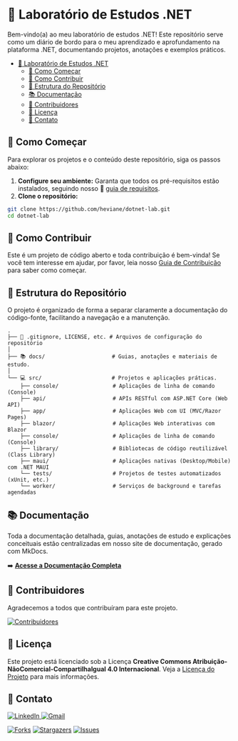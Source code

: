 # 🧪 Laboratório de Estudos .NET

Bem-vindo(a) ao meu laboratório de estudos .NET! Este repositório serve como um diário de bordo para o meu aprendizado e aprofundamento na plataforma .NET, documentando projetos, anotações e exemplos práticos.

- [🧪 Laboratório de Estudos .NET](#-laboratório-de-estudos-net)
  - [🚀 Como Começar](#-como-começar)
  - [🤝 Como Contribuir](#-como-contribuir)
  - [📂 Estrutura do Repositório](#-estrutura-do-repositório)
  - [📚 Documentação](#-documentação)
  - [👥 Contribuidores](#-contribuidores)
  - [🥇 Licença](#-licença)
  - [💬 Contato](#-contato)

## 🚀 Como Começar

Para explorar os projetos e o conteúdo deste repositório, siga os passos abaixo:

1. **Configure seu ambiente:** Garanta que todos os pré-requisitos estão instalados, seguindo nosso 📄 [guia de requisitos](./docs/requirements-guide.md).
2. **Clone o repositório:**

```bash
git clone https://github.com/heviane/dotnet-lab.git
cd dotnet-lab
```

<!--

TODO: Inserir esta info no site de documentação gerado pelo MkDocs

## 🗺️ Trilha de Aprendizagem

**Não sabe por onde começar?** Siga nossa 🧭 [Trilha de Aprendizagem .NET](./docs/dotnet-learning-plan.md)

Um guia passo a passo para seus estudos. Ela foi desenhada para te guiar dos fundamentos até tópicos mais avançados de forma estruturada e prática.
-->

## 🤝 Como Contribuir

Este é um projeto de código aberto e toda contribuição é bem-vinda! Se você tem interesse em ajudar, por favor, leia nosso [Guia de Contribuição](./CONTRIBUTING.md) para saber como começar.

## 📂 Estrutura do Repositório

O projeto é organizado de forma a separar claramente a documentação do código-fonte, facilitando a navegação e a manutenção.

```text
.
├── 📄 .gitignore, LICENSE, etc. # Arquivos de configuração do repositório
│
├── 📚 docs/                     # Guias, anotações e materiais de estudo.
│
└── 💻 src/                      # Projetos e aplicações práticas.
    ├── console/                 # Aplicações de linha de comando (Console)
    ├── api/                     # APIs RESTful com ASP.NET Core (Web API)
    ├── app/                     # Aplicações Web com UI (MVC/Razor Pages)
    ├── blazor/                  # Aplicações Web interativas com Blazor
    ├── console/                 # Aplicações de linha de comando (Console)
    ├── library/                 # Bibliotecas de código reutilizável (Class Library)
    ├── maui/                    # Aplicações nativas (Desktop/Mobile) com .NET MAUI
    └── tests/                   # Projetos de testes automatizados (xUnit, etc.)
    └── worker/                  # Serviços de background e tarefas agendadas
```

## 📚 Documentação

Toda a documentação detalhada, guias, anotações de estudo e explicações conceituais estão centralizadas em nosso site de documentação, gerado com MkDocs.

➡️ **[Acesse a Documentação Completa](https://heviane.github.io/dotnet-lab/)**

## 👥 Contribuidores

Agradecemos a todos que contribuíram para este projeto.

[![Contribuidores][contributors-shield]][contributors-url]

## 🥇 Licença

Este projeto está licenciado sob a Licença **Creative Commons Atribuição-NãoComercial-CompartilhaIgual 4.0 Internacional**.
Veja a [Licença do Projeto](./LICENSE.md) para mais informações.

## 💬 Contato

<div align="left">
  <a href="https://www.linkedin.com/in/hevianebastos" target="_blank">
    <img src="https://img.shields.io/badge/LinkedIn-0077B5?style=for-the-badge&logo=linkedin&logoColor=white" alt="LinkedIn" />
  </a>
  <a href="mailto:heviane@gmail.com">
    <img src="https://img.shields.io/badge/Gmail-D14836?style=for-the-badge&logo=gmail&logoColor=white" alt="Gmail" />
  </a>
</div>

[![Forks][forks-shield]][forks-url] [![Stargazers][stars-shield]][stars-url] [![Issues][issues-shield]][issues-url]

<!-- PROJECT SHIELDS -->
<!--
*** I'm using markdown "reference style" links for readability.
*** Reference links are enclosed in brackets [ ] instead of parentheses ( ).
*** See the bottom of this document for the declaration of the reference variables
*** for contributors-url, forks-url, etc. This is an optional, concise syntax you may use.
*** https://www.markdownguide.org/basic-syntax/#reference-style-links
-->

[contributors-shield]: https://img.shields.io/github/contributors/heviane/dotnet-lab.svg?style=for-the-badge
[contributors-url]: https://github.com/heviane/dotnet-lab/graphs/contributors

[forks-shield]: https://img.shields.io/github/forks/heviane/dotnet-lab.svg?style=for-the-badge
[forks-url]: https://github.com/heviane/dotnet-lab/network/members

[stars-shield]: https://img.shields.io/github/stars/heviane/dotnet-lab.svg?style=for-the-badge
[stars-url]: https://github.com/heviane/dotnet-lab/stargazers

[issues-shield]: https://img.shields.io/github/issues/heviane/dotnet-lab.svg?style=for-the-badge
[issues-url]: https://github.com/heviane/dotnet-lab/issues
